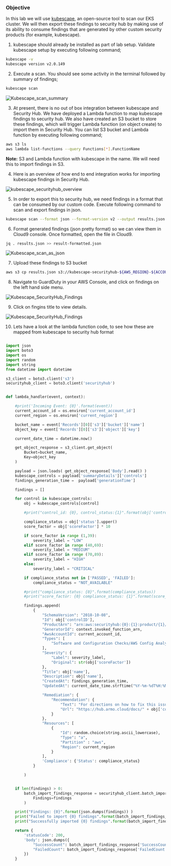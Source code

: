 ### Objective

In this lab we will use [kubescape](https://github.com/armosec/kubescape), an open-source tool to scan our EKS cluster. We will then export these findings to 
security hub by making use of its ability to consume findings that are generated by other custom security products (for example, kubescape).

1. kubescape should already be installed as part of lab setup. Validate kubescape setup by executing following command;

```bash 
kubescape -v
kubescape version v2.0.149
```

2. Execute a scan. You should see some activity in the terminal followed by summary of findings;

```bash
kubescape scan
```

![Kubescape_scan_summary](images/02.kubescape_summary.png)


3. At present, there is no out of box integration between kubescape and Security Hub. We have deployed a Lambda function to map kubescape findings to security hub. 
We also have created an S3 bucket to store these findings, which will trigger Lambda function (on object create) to import them in Security Hub. You can list
S3 bucket and Lambda function by executing following command;

```bash 
aws s3 ls 
aws lambda list-functions --query Functions[*].FunctionName
```

**Note:** S3 and Lambda function with kubescape in the name. We will need this to import findings in S3. 

4. Here is an overview of how end to end integration works for importing kubescape findings in Security Hub. 


![kubescape_securityhub_overview](images/02.kubescape_securityhub_custom_import_overview.png)


5. In order to export this to security hub, we need findings in a format that can be consumed by our custom code. Execute following command
   to scan and export findings in json.

```bash 
kubescape scan --format json --format-version v2 --output results.json
```

6. Format generated findings (json pretty format) so we can view them in Cloud9 console. Once formatted, open the file in Cloud9.

```bash
jq . results.json >> result-formatted.json
```

![Kubescape_scan_as_json](images/02.kubescape_summary_as_json.png)

7. Upload these findings to S3 bucket

```bash 
aws s3 cp results.json s3://kubescape-securityhub-${AWS_REGION}-${ACCOUNT_ID}
```

8. Navigate to GuardDuty in your AWS Console, and click on findings on the left hand side menu. 

![Kubescape_SecurityHub_Findings](images/02.kubescape_securityhub_findings.png)


9. Click on fingins title to view details.

![Kubescape_SecurityHub_Findings](images/02.kubescape_securityhub_findings_details.png)

10. Lets have a look at the lambda function code, to see how these are mapped from kubescape to security hub format


```python

import json
import boto3
import os
import random
import string
from datetime import datetime

s3_client = boto3.client('s3')
securityhub_client = boto3.client('securityhub')


def lambda_handler(event, context):

    #print('Incoming Event: {0}'.format(event))
    current_account_id = os.environ['current_account_id']
    current_region = os.environ['current_region']

    bucket_name = event['Records'][0]['s3']['bucket']['name']
    object_key = event['Records'][0]['s3']['object']['key']

    current_date_time = datetime.now()

    get_object_response = s3_client.get_object(
        Bucket=bucket_name,
        Key=object_key
    )

    payload = json.loads( get_object_response['Body'].read() )
    kubescape_controls = payload['summaryDetails']['controls']
    findings_generation_time =  payload['generationTime']

    findings = []

    for control in kubescape_controls:
        obj = kubescape_controls[control]

        #print("control_id: {0}, control_status:{1}".format(obj['controlID'], obj['status'].upper()))

        compliance_status = obj['status'].upper()
        score_factor = obj['scoreFactor'] * 10

        if score_factor in range (1,39):
            severity_label = "LOW"
        elif score_factor in range (40,69):
            severity_label = "MEDIUM"
        elif score_factor in range (70,89):
            severity_label = "HIGH"
        else:
            severity_label = "CRITICAL"

        if compliance_status not in ['PASSED', 'FAILED']:
            compliance_status = "NOT_AVAILABLE"

        #print("compliance_status: {0}".format(compliance_status))
        #print("score_factor: {0} compliance_status: {1}".format(score_factor, severity_label))

        findings.append(
            {
                "SchemaVersion": "2018-10-08",
                "Id": obj['controlID'],
                "ProductArn": "arn:aws:securityhub:{0}:{1}:product/{1}/default".format(current_region, current_account_id),
                "GeneratorId": context.invoked_function_arn,
                "AwsAccountId": current_account_id,
                "Types": [
                    "Software and Configuration Checks/AWS Config Analysis"
                ],
                "Severity": {
                    "Label": severity_label,
                    "Original": str(obj['scoreFactor'])
                },
                "Title": obj['name'],
                "Description": obj['name'],
                "CreatedAt": findings_generation_time,
                "UpdatedAt": current_date_time.strftime("%Y-%m-%dT%H:%M:%SZ"),

                "Remediation": {
                    "Recommendation": {
                        "Text": "For directions on how to fix this issue, see armo docs.",
                        "Url": "https://hub.armo.cloud/docs/" + obj['controlID'].lower()
                    }
                },
                "Resources": [
                    {
                        "Id": random.choice(string.ascii_lowercase),
                        "Type": "a",
                        "Partition" : "aws",
                        "Region": current_region
                    }
                ],
                'Compliance': {'Status': compliance_status}
            }

        )


    if len(findings) > 0:
        batch_import_findings_response = securityhub_client.batch_import_findings(
            Findings=findings
        )

    print("Findings: {0}".format(json.dumps(findings)) )
    print("Failed to import {0} findings".format(batch_import_findings_response['FailedCount']))
    print("Successfully imported {0} findings".format(batch_import_findings_response['SuccessCount']))

    return {
        'statusCode': 200,
        'body': json.dumps({
            "SuccessCount": batch_import_findings_response['SuccessCount'],
            "FailedCount": batch_import_findings_response['FailedCount']
        })
    }


```